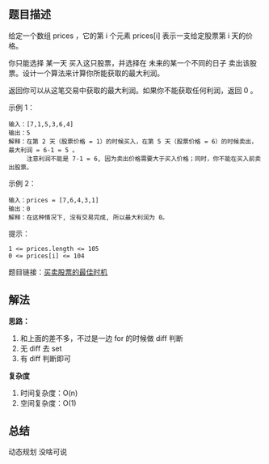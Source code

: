 ## 题目描述

给定一个数组 prices ，它的第 i 个元素 prices[i] 表示一支给定股票第 i 天的价格。

你只能选择 某一天 买入这只股票，并选择在 未来的某一个不同的日子 卖出该股票。设计一个算法来计算你所能获取的最大利润。

返回你可以从这笔交易中获取的最大利润。如果你不能获取任何利润，返回 0 。
 

示例 1：

```
输入：[7,1,5,3,6,4]
输出：5
解释：在第 2 天（股票价格 = 1）的时候买入，在第 5 天（股票价格 = 6）的时候卖出，最大利润 = 6-1 = 5 。
     注意利润不能是 7-1 = 6, 因为卖出价格需要大于买入价格；同时，你不能在买入前卖出股票。
```

示例 2：
```
输入：prices = [7,6,4,3,1]
输出：0
解释：在这种情况下, 没有交易完成, 所以最大利润为 0。
```

提示：
```
1 <= prices.length <= 105
0 <= prices[i] <= 104
```


题目链接：[买卖股票的最佳时机](https://leetcode.cn/problems/best-time-to-buy-and-sell-stock)

## 解法



**思路：**

1. 和上面的差不多，不过是一边 for 的时候做 diff 判断
2. 无 diff 去 set
3. 有 diff 判断即可

**复杂度**

1. 时间复杂度：O(n)
2. 空间复杂度：O(1)

## 总结

动态规划 没啥可说